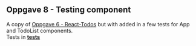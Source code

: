 ## Oppgave 8 - Testing component

A copy of [Oppgave 6 - React-Todos](./React-Todos) but with added in a few tests for App and TodoList components.  
Tests in [__tests__](todos-webapp/src/__tests__)  